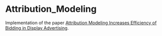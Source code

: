 # Attribution_Modeling

Implementation of the paper [Attribution Modeling Increases Efficiency of Bidding in Display Advertising](https://arxiv.org/pdf/1707.06409.pdf). 
